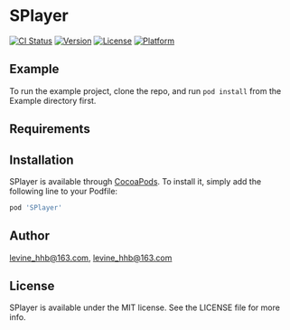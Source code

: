 # SPlayer

[![CI Status](https://img.shields.io/travis/levine_hhb@163.com/SPlayer.svg?style=flat)](https://travis-ci.org/levine_hhb@163.com/SPlayer)
[![Version](https://img.shields.io/cocoapods/v/SPlayer.svg?style=flat)](https://cocoapods.org/pods/SPlayer)
[![License](https://img.shields.io/cocoapods/l/SPlayer.svg?style=flat)](https://cocoapods.org/pods/SPlayer)
[![Platform](https://img.shields.io/cocoapods/p/SPlayer.svg?style=flat)](https://cocoapods.org/pods/SPlayer)

## Example

To run the example project, clone the repo, and run `pod install` from the Example directory first.

## Requirements

## Installation

SPlayer is available through [CocoaPods](https://cocoapods.org). To install
it, simply add the following line to your Podfile:

```ruby
pod 'SPlayer'
```

## Author

levine_hhb@163.com, levine_hhb@163.com

## License

SPlayer is available under the MIT license. See the LICENSE file for more info.

